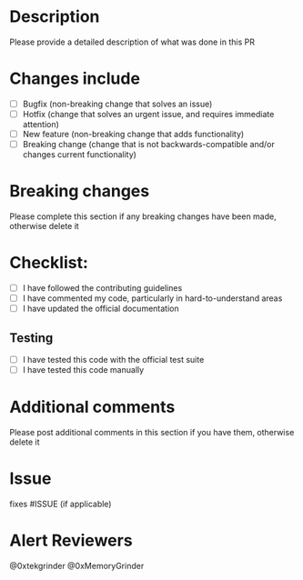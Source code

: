 # Description

Please provide a detailed description of what was done in this PR

# Changes include

- [ ] Bugfix (non-breaking change that solves an issue)
- [ ] Hotfix (change that solves an urgent issue, and requires immediate attention)
- [ ] New feature (non-breaking change that adds functionality)
- [ ] Breaking change (change that is not backwards-compatible and/or changes current functionality)

# Breaking changes

Please complete this section if any breaking changes have been made, otherwise delete it

# Checklist:

- [ ] I have followed the contributing guidelines
- [ ] I have commented my code, particularly in hard-to-understand areas
- [ ] I have updated the official documentation

## Testing

- [ ] I have tested this code with the official test suite
- [ ] I have tested this code manually

# Additional comments

Please post additional comments in this section if you have them, otherwise delete it

# Issue

fixes #ISSUE (if applicable)

# Alert Reviewers

@0xtekgrinder @0xMemoryGrinder